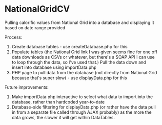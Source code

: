 # NationalGridCV
Pulling calorific values from National Grid into a database and displaying it based on date range provided

Process:
1) Create database tables - use createDatabase.php for this
2) Populate tables (the National Grid link I was given seems fine for one off data downloads as CSVs or whatever, but there's a SOAP API I can use to loop through the data, so I've used that.) Pull the data down and insert into database using importData.php
3) PHP page to pull data from the database (not directly from National Grid because that's super slow) - use displayData.php for this

Future improvements:
1) Make importData.php interactive to select what data to import into the database, rather than hardcoded year-to-date
2) Database-side filtering for displayData.php (or rather have the data pull in from a separate file called through AJAX probably) as the more the data grows, the slower it will get within DataTables.
